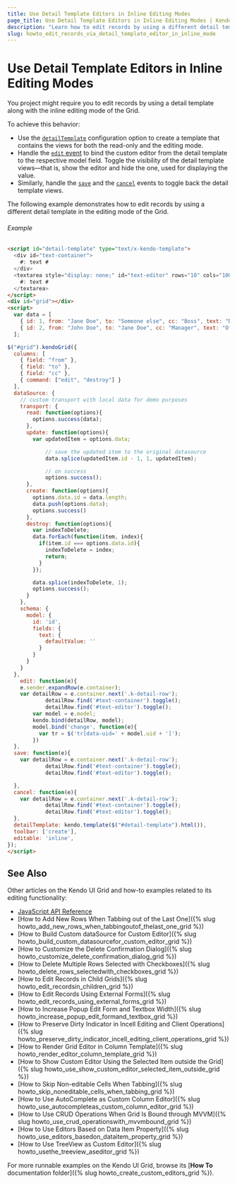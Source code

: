 ```yaml
---
title: Use Detail Template Editors in Inline Editing Modes
page_title: Use Detail Template Editors in Inline Editing Modes | Kendo UI Grid
description: "Learn how to edit records by using a different detail template in the editing mode of the Kendo UI Grid."
slug: howto_edit_records_via_detail_template_editor_in_inline_mode
---
```


# Use Detail Template Editors in Inline Editing Modes

You project might require you to edit records by using a detail template along with the inline editing mode of the Grid.

To achieve this behavior:

* Use the [`detailTemplate`](/api/javascript/ui/grid#configuration-detailTemplate) configuration option to create a template that contains the views for both the read-only and the editing mode.
* Handle the [`edit` event](/api/javascript/ui/grid#events-edit) to bind the custom editor from the detail template to the respective model field. Toggle the visibility of the detail template views&mdash;that is, show the editor and hide the one, used for displaying the value.
* Similarly, handle the [`save`](/api/javascript/ui/grid#events-save) and the [`cancel`](/api/javascript/ui/grid#events-cancel) events to toggle back the detail template views.

The following example demonstrates how to edit records by using a different detail template in the editing mode of the Grid.

###### Example

```html
<script id="detail-template" type="text/x-kendo-template">
  <div id="text-container">
    #: text #
  </div>
  <textarea style="display: none;" id="text-editor" rows="10" cols="100" data-bind="value:text">
    #: text #
  </textarea>
</script>
<div id="grid"></div>
<script>
  var data = [
    { id: 1, from: "Jane Doe", to: "Someone else", cc: "Boss", text: "Message content" },
    { id: 2, from: "John Doe", to: "Jane Doe", cc: "Manager", text: "Other message content" }
  ];

$("#grid").kendoGrid({
  columns: [
    { field: "from" },
    { field: "to" },
    { field: "cc" },
    { command: ["edit", "destroy"] }
  ],
  dataSource: {
    // custom transport with local data for demo purposes
    transport: {
      read: function(options){
        options.success(data);
      },
      update: function(options){
        var updatedItem = options.data;

            // save the updated item to the original datasource
            data.splice(updatedItem.id - 1, 1, updatedItem);

            // on success
            options.success();
      },
      create: function(options){
        options.data.id = data.length;
        data.push(options.data);
        options.success()
      },
      destroy: function(options){
        var indexToDelete;
        data.forEach(function(item, index){
          if(item.id === options.data.id){
            indexToDelete = index;
            return;
          }
        });

        data.splice(indexToDelete, 1);
        options.success();
      }
    },
    schema: {
      model: {
        id: 'id',
        fields: {
          text: {
            defaultValue: ''
          }
        }
      }
    }
  },
	edit: function(e){
    e.sender.expandRow(e.container);
    var detailRow = e.container.next('.k-detail-row');
    		detailRow.find('#text-container').toggle();
    		detailRow.find('#text-editor').toggle();
        var model = e.model;
        kendo.bind(detailRow, model);
        model.bind('change', function(e){
          var tr = $('tr[data-uid=' + model.uid + ']');
        })
  },
  save: function(e){
    var detailRow = e.container.next('.k-detail-row');
    		detailRow.find('#text-container').toggle();
    		detailRow.find('#text-editor').toggle();

  },
  cancel: function(e){
    var detailRow = e.container.next('.k-detail-row');
    		detailRow.find('#text-container').toggle();
    		detailRow.find('#text-editor').toggle();
  },
  detailTemplate: kendo.template($("#detail-template").html()),
  toolbar: ['create'],
  editable: 'inline',
});
</script>
```

## See Also

Other articles on the Kendo UI Grid and how-to examples related to its editing functionality:

* [JavaScript API Reference](/api/javascript/ui/grid)
* [How to Add New Rows When Tabbing out of the Last One]({% slug howto_add_new_rows_when_tabbingoutof_thelast_one_grid %})
* [How to Build Custom dataSource for Custom Editor]({% slug howto_build_custom_datasourcefor_custom_editor_grid %})
* [How to Customize the Delete Confirmation Dialog]({% slug howto_customize_delete_confirmation_dialog_grid %})
* [How to Delete Multiple Rows Selected with Checkboxes]({% slug howto_delete_rows_selectedwith_checkboxes_grid %})
* [How to Edit Records in Child Grids]({% slug howto_edit_recordsin_children_grid %})
* [How to Edit Records Using External Forms]({% slug howto_edit_records_using_external_forms_grid %})
* [How to Increase Popup Edit Form and Textbox Width]({% slug howto_increase_popup_edit_formand_textbox_grid %})
* [How to Preserve Dirty Indicator in Incell Editing and Client Operations]({% slug howto_preserve_dirty_indicator_incell_editing_client_operations_grid %})
* [How to Render Grid Editor in Column Template]({% slug howto_render_editor_column_template_grid %})
* [How to Show Custom Editor Using the Selected Item outside the Grid]({% slug howto_use_show_custom_editor_selected_item_outside_grid %})
* [How to Skip Non-editable Cells When Tabbing]({% slug howto_skip_noneditable_cells_when_tabbing_grid %})
* [How to Use AutoComplete as Custom Column Editor]({% slug howto_use_autocompleteas_custom_column_editor_grid %})
* [How to Use CRUD Operations When Grid Is Bound through MVVM]({% slug howto_use_crud_operationswith_mvvmbound_grid %})
* [How to Use Editors Based on Data Item Property]({% slug howto_use_editors_basedon_dataitem_property_grid %})
* [How to Use TreeView as Custom Editor]({% slug howto_usethe_treeview_aseditor_grid %})

For more runnable examples on the Kendo UI Grid, browse its [**How To** documentation folder]({% slug howto_create_custom_editors_grid %}).
